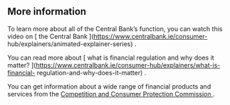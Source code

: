 ##  More information

To learn more about all of the Central Bank’s function, you can watch this
video on [ the Central Bank ](https://www.centralbank.ie/consumer-
hub/explainers/animated-explainer-series) .

You can read more about [ what is financial regulation and why does it matter?
](https://www.centralbank.ie/consumer-hub/explainers/what-is-financial-
regulation-and-why-does-it-matter) .

You can get information about a wide range of financial products and services
from the [ Competition and Consumer Protection Commission
](https://www.ccpc.ie/consumers/money) .
